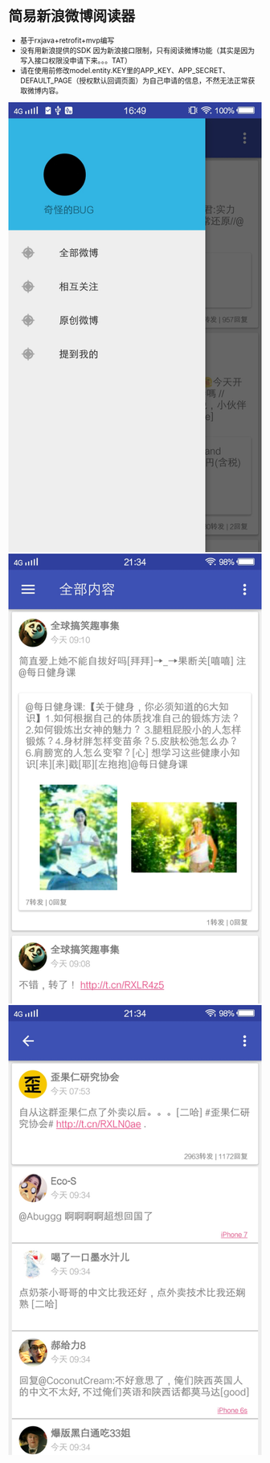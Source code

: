 简易新浪微博阅读器
======================
* 基于rxjava+retrofit+mvp编写
* 没有用新浪提供的SDK 因为新浪接口限制，只有阅读微博功能（其实是因为写入接口权限没申请下来。。。TAT）
* 请在使用前修改model.entity.KEY里的APP_KEY、APP_SECRET、DEFAULT_PAGE（授权默认回调页面）为自己申请的信息，不然无法正常获取微博内容。

![screenshoot](https://github.com/7dollars/SimpleWeibo/blob/master/screenshoots/1.jpg)![screenshoot](https://github.com/7dollars/SimpleWeibo/blob/master/screenshoots/2.jpg)
![screenshoot](https://github.com/7dollars/SimpleWeibo/blob/master/screenshoots/3.jpg)




